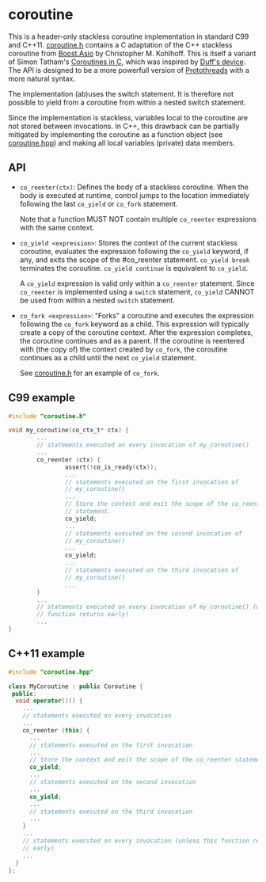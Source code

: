 # coroutine

This is a header-only stackless coroutine implementation in standard C99 and
C++11. [coroutine.h] contains a C adaptation of the C++ stackless coroutine from
<a href="https://www.boost.org/doc/libs/release/doc/html/boost_asio/reference/coroutine.html">Boost.Asio</a>
by Christopher M. Kohlhoff. This is itself a variant of Simon Tatham's
<a href="https://www.chiark.greenend.org.uk/~sgtatham/coroutines.html">Coroutines in C</a>,
which was inspired by
<a href="http://www.lysator.liu.se/c/duffs-device.html">Duff's device</a>. The
API is designed to be a more powerfull version of
<a href="http://dunkels.com/adam/pt/">Protothreads</a> with a more natural
syntax.

The implementation (ab)uses the switch statement. It is therefore not
possible to yield from a coroutine from within a nested switch statement.

Since the implementation is stackless, variables local to the coroutine are
not stored between invocations. In C++, this drawback can be partially
mitigated by implementing the coroutine as a function object (see
[coroutine.hpp]) and making all local variables (private) data members.

## API

* `co_reenter(ctx)`:
  Defines the body of a stackless coroutine. When the body is executed at
  runtime, control jumps to the location immediately following the last
  `co_yield` or `co_fork` statement.

  Note that a function MUST NOT contain multiple `co_reenter` expressions with
  the same context.

* `co_yield <expression>`:
  Stores the context of the current stackless coroutine, evaluates the
  expression following the `co_yield` keyword, if any, and exits the scope of
  the #co_reenter statement. `co_yield break` terminates the coroutine.
  `co_yield continue` is equivalent to `co_yield`.

  A `co_yield` expression is valid only within a `co_reenter` statement. Since
  `co_reenter` is implemented using a `switch` statement, `co_yield` CANNOT be
  used from within a nested `switch` statement.

* `co_fork <expression>`:
  "Forks" a coroutine and executes the expression following the `co_fork`
  keyword as a child. This expression will typically create a copy of the
  coroutine context. After the expression completes, the coroutine continues and
  as a parent. If the coroutine is reentered with (the copy of) the context
  created by `co_fork`, the coroutine continues as a child until the next
  `co_yield` statement.

  See [coroutine.h] for an example of `co_fork`.

## C99 example

```c
#include "coroutine.h"

void my_coroutine(co_ctx_t* ctx) {
        ...
        // statements executed on every invocation of my_coroutine()
        ...
        co_reenter (ctx) {
                assert(!co_is_ready(ctx));
                ...
                // statements executed on the first invocation of
                // my_coroutine()
                ...
                // Store the context and exit the scope of the co_reenter
                // statement.
                co_yield;
                ...
                // statements executed on the second invocation of
                // my_coroutine()
                ...
                co_yield;
                ...
                // statements executed on the third invocation of
                // my_coroutine()
                ...
        }
        ...
        // statements executed on every invocation of my_coroutine() (unless the
        // function returns early)
        ...
}
```

## C++11 example

```cpp
#include "coroutine.hpp"

class MyCoroutine : public Coroutine {
 public:
  void operator()() {
    ...
    // statements executed on every invocation
    ...
    co_reenter (this) {
      ...
      // statements executed on the first invocation
      ...
      // Store the context and exit the scope of the co_reenter statement.
      co_yield;
      ...
      // statements executed on the second invocation
      ...
      co_yield;
      ...
      // statements executed on the third invocation
      ...
    }
    ...
    // statements executed on every invocation (unless this function returns
    // early)
    ...
  }
};
```

[coroutine.h]: ../blob/master/coroutine.h
[coroutine.hpp]: ../blob/master/coroutine.hpp
